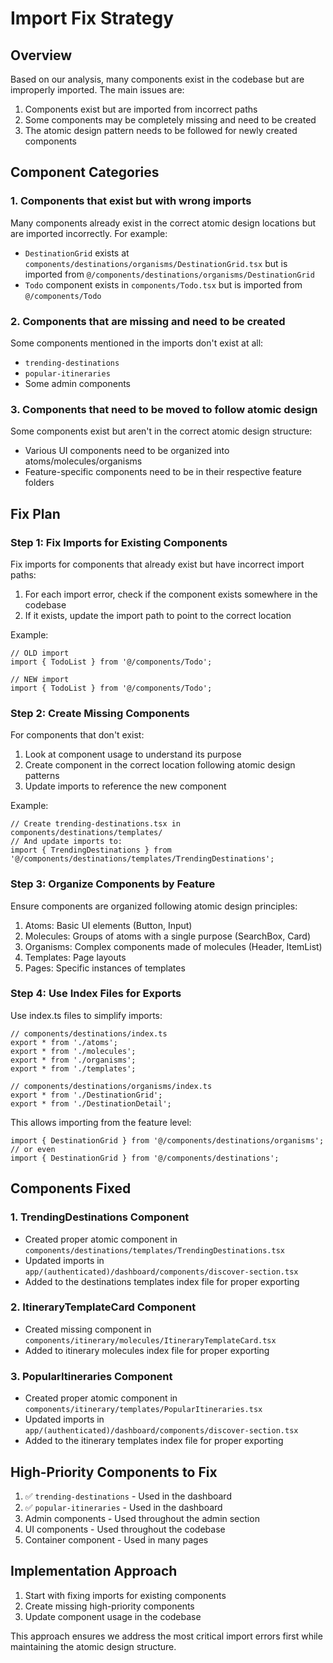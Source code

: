 # Import Fix Strategy

## Overview

Based on our analysis, many components exist in the codebase but are improperly imported. The main issues are:

1. Components exist but are imported from incorrect paths
2. Some components may be completely missing and need to be created
3. The atomic design pattern needs to be followed for newly created components

## Component Categories

### 1. Components that exist but with wrong imports

Many components already exist in the correct atomic design locations but are imported incorrectly. For example:

- `DestinationGrid` exists at `components/destinations/organisms/DestinationGrid.tsx` but is imported from `@/components/destinations/organisms/DestinationGrid`
- `Todo` component exists in `components/Todo.tsx` but is imported from `@/components/Todo`

### 2. Components that are missing and need to be created

Some components mentioned in the imports don't exist at all:

- `trending-destinations`
- `popular-itineraries`
- Some admin components

### 3. Components that need to be moved to follow atomic design

Some components exist but aren't in the correct atomic design structure:

- Various UI components need to be organized into atoms/molecules/organisms
- Feature-specific components need to be in their respective feature folders

## Fix Plan

### Step 1: Fix Imports for Existing Components

Fix imports for components that already exist but have incorrect import paths:

1. For each import error, check if the component exists somewhere in the codebase
2. If it exists, update the import path to point to the correct location

Example:
```tsx
// OLD import
import { TodoList } from '@/components/Todo';

// NEW import 
import { TodoList } from '@/components/Todo';
```

### Step 2: Create Missing Components

For components that don't exist:

1. Look at component usage to understand its purpose
2. Create component in the correct location following atomic design patterns
3. Update imports to reference the new component

Example:
```tsx
// Create trending-destinations.tsx in components/destinations/templates/
// And update imports to:
import { TrendingDestinations } from '@/components/destinations/templates/TrendingDestinations';
```

### Step 3: Organize Components by Feature

Ensure components are organized following atomic design principles:

1. Atoms: Basic UI elements (Button, Input)
2. Molecules: Groups of atoms with a single purpose (SearchBox, Card)
3. Organisms: Complex components made of molecules (Header, ItemList)
4. Templates: Page layouts 
5. Pages: Specific instances of templates

### Step 4: Use Index Files for Exports

Use index.ts files to simplify imports:

```tsx
// components/destinations/index.ts
export * from './atoms';
export * from './molecules';
export * from './organisms';
export * from './templates';

// components/destinations/organisms/index.ts
export * from './DestinationGrid';
export * from './DestinationDetail';
```

This allows importing from the feature level:
```tsx
import { DestinationGrid } from '@/components/destinations/organisms';
// or even
import { DestinationGrid } from '@/components/destinations';
```

## Components Fixed

### 1. TrendingDestinations Component
- Created proper atomic component in `components/destinations/templates/TrendingDestinations.tsx`
- Updated imports in `app/(authenticated)/dashboard/components/discover-section.tsx`
- Added to the destinations templates index file for proper exporting

### 2. ItineraryTemplateCard Component
- Created missing component in `components/itinerary/molecules/ItineraryTemplateCard.tsx`
- Added to itinerary molecules index file for proper exporting

### 3. PopularItineraries Component
- Created proper atomic component in `components/itinerary/templates/PopularItineraries.tsx`
- Updated imports in `app/(authenticated)/dashboard/components/discover-section.tsx`
- Added to the itinerary templates index file for proper exporting

## High-Priority Components to Fix

1. ✅ `trending-destinations` - Used in the dashboard 
2. ✅ `popular-itineraries` - Used in the dashboard
3. Admin components - Used throughout the admin section
4. UI components - Used throughout the codebase 
5. Container component - Used in many pages

## Implementation Approach

1. Start with fixing imports for existing components
2. Create missing high-priority components
3. Update component usage in the codebase

This approach ensures we address the most critical import errors first while maintaining the atomic design structure. 
